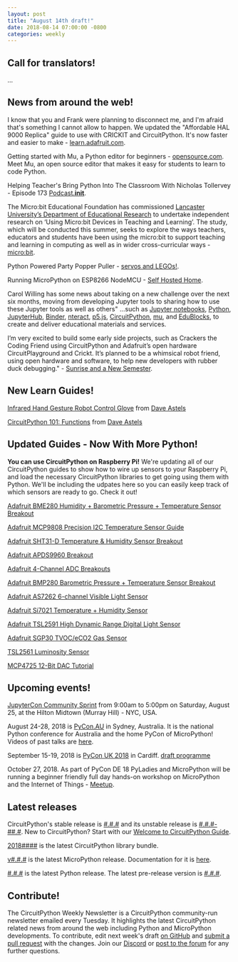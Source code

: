 ```yaml
---
layout: post
title: "August 14th draft!"
date: 2018-08-14 07:00:00 -0800
categories: weekly
---
```


## Call for translators!

...

## News from around the web!

I know that you and Frank were planning to disconnect me, and I'm afraid that's something I cannot allow to happen. We updated the "Affordable HAL 9000 Replica" guide to use with CRICKIT and CircuitPython. It's now faster and easier to make - [learn.adafruit.com](https://learn.adafruit.com/hal-9000-replica/updating-with-crickit).

Getting started with Mu, a Python editor for beginners - [opensource.com](https://opensource.com/article/18/8/getting-started-mu-python-editor-beginners). Meet Mu, an open source editor that makes it easy for students to learn to code Python.

Helping Teacher's Bring Python Into The Classroom With Nicholas Tollervey - Episode 173 [Podcast.__init__](https://www.podcastinit.com/education-with-nicholas-tollervey-episode-173/).

The Micro:bit Educational Foundation has commissioned [Lancaster University’s Department of Educational Research](http://www.lancaster.ac.uk/educational-research/about-us/) to undertake independent research on ‘Using Micro:bit Devices in Teaching and Learning’. The study, which will be conducted this summer, seeks to explore the ways teachers, educators and students have been using the micro:bit to support teaching and learning in computing as well as in wider cross-curricular ways - [micro:bit](http://microbit.org/en/2018-07-25-lancaster-research/).

Python Powered Party Popper Puller - [servos and LEGOs!](https://ukbaz.github.io/howto/party_popper.html).

Running MicroPython on ESP8266 NodeMCU - [Self Hosted Home](https://selfhostedhome.com/running-micropython-on-esp8266-nodemcu/).

Carol Willing has some news about taking on a new challenge over the next six months, moving from developing Jupyter tools to sharing how to use these Jupyter tools as well as others" ...such as [Jupyter notebooks](https://jupyter.org/), [Python](https://www.willingconsulting.com/post/2018-08-09-sunrise-semester/python.org), [JupyterHub](https://jupyterhub.readthedocs.io/), [Binder](https://mybinder.org/), [nteract](https://nteract.io/), [p5.js](https://p5js.org/), [CircuitPython](https://github.com/adafruit/circuitpython), [mu](https://codewith.mu/), and [EduBlocks](https://edublocks.org/), to create and deliver educational materials and services.

I’m very excited to build some early side projects, such as Crackers the Coding Friend using CircuitPython and Adafruit’s open hardware CircuitPlayground and Crickt. It’s planned to be a whimsical robot friend, using open hardware and software, to help new developers with rubber duck debugging." - [Sunrise and a New Semester](https://www.willingconsulting.com/post/2018-08-09-sunrise-semester/).

## New Learn Guides!

[Infrared Hand Gesture Robot Control Glove](https://learn.adafruit.com/cpx-ir-infrared-hand-gesture-robot-control-glove/) from [Dave Astels](https://learn.adafruit.com/users/dastels)

[CircuitPython 101: Functions](https://learn.adafruit.com/circuitpython-101-functions) from [Dave Astels](https://learn.adafruit.com/users/dastels)

## Updated Guides - Now With More Python!

**You can use CircuitPython on Raspberry Pi!** We're updating all of our CircuitPython guides to show how to wire up sensors to your Raspberry Pi, and load the necessary CircuitPython libraries to get going using them with Python. We'll be including the udpates here so you can easily keep track of which sensors are ready to go. Check it out!

[Adafruit BME280 Humidity + Barometric Pressure + Temperature Sensor Breakout](https://learn.adafruit.com/adafruit-bme280-humidity-barometric-pressure-temperature-sensor-breakout)

[Adafruit MCP9808 Precision I2C Temperature Sensor Guide](https://learn.adafruit.com/adafruit-mcp9808-precision-i2c-temperature-sensor-guide)

[Adafruit SHT31-D Temperature & Humidity Sensor Breakout](https://learn.adafruit.com/adafruit-sht31-d-temperature-and-humidity-sensor-breakout)

[Adafruit APDS9960 Breakout](https://learn.adafruit.com/adafruit-apds9960-breakout)

[Adafruit 4-Channel ADC Breakouts](https://learn.adafruit.com/adafruit-4-channel-adc-breakouts)

[Adafruit BMP280 Barometric Pressure + Temperature Sensor Breakout](https://learn.adafruit.com/adafruit-bmp280-barometric-pressure-plus-temperature-sensor-breakout)

[Adafruit AS7262 6-channel Visible Light Sensor](https://learn.adafruit.com/adafruit-as7262-6-channel-visible-light-sensor)

[Adafruit Si7021 Temperature + Humidity Sensor](https://learn.adafruit.com/adafruit-si7021-temperature-plus-humidity-sensor)

[Adafruit TSL2591 High Dynamic Range Digital Light Sensor](https://learn.adafruit.com/adafruit-tsl2591)

[Adafruit SGP30 TVOC/eCO2 Gas Sensor](https://learn.adafruit.com/adafruit-sgp30-gas-tvoc-eco2-mox-sensor)

[TSL2561 Luminosity Sensor](https://learn.adafruit.com/tsl2561)

[MCP4725 12-Bit DAC Tutorial](https://learn.adafruit.com/mcp4725-12-bit-dac-tutorial)

## Upcoming events!

[JupyterCon Community Sprint](https://www.eventbrite.com/e/jupytercon-community-sprint-day-tickets-48679310127) from 9:00am to 5:00pm on Saturday, August 25, at the Hilton Midtown (Murray Hill) - NYC, USA.

August 24-28, 2018 is [PyCon.AU](https://2018.pycon-au.org/) in Sydney, Australia. It is the national Python conference for Australia and the home PyCon of MicroPython! Videos of past talks are [here](https://www.youtube.com/user/PyConAU).

September 15-19, 2018 is [PyCon UK 2018](https://2018.pyconuk.org/) in Cardiff. [draft programme](https://2018.pyconuk.org/programme/)

October 27, 2018. As part of PyCon DE 18 PyLadies and MicroPython will be running a
beginner friendly full day hands-on workshop on MicroPython and the
Internet of Things - [Meetup](https://www.meetup.com/de-DE/PyData-Suedwest/events/253574767/).

## Latest releases

CircuitPython's stable release is [#.#.#](https://github.com/adafruit/circuitpython/releases/latest) and its unstable release is [#.#.#-##.#](https://github.com/adafruit/circuitpython/releases). New to CircuitPython? Start with our [Welcome to CircuitPython Guide](https://learn.adafruit.com/welcome-to-circuitpython).

[2018####](https://github.com/adafruit/Adafruit_CircuitPython_Bundle/releases/latest) is the latest CircuitPython library bundle.

[v#.#.#](https://micropython.org/download) is the latest MicroPython release. Documentation for it is [here](http://docs.micropython.org/en/latest/pyboard/).

[#.#.#](https://www.python.org/downloads/) is the latest Python release. The latest pre-release version is [#.#.#](https://www.python.org/download/pre-releases/).

## Contribute!

The CircuitPython Weekly Newsletter is a CircuitPython community-run newsletter emailed every Tuesday. It highlights the latest CircuitPython related news from around the web including Python and MicroPython developments. To contribute, edit next week's draft [on GitHub](https://github.com/adafruit/circuitpython-weekly-newsletter/tree/gh-pages/_drafts) and [submit a pull request](https://help.github.com/articles/editing-files-in-your-repository/) with the changes. Join our [Discord](https://adafru.it/discord) or [post to the forum](https://forums.adafruit.com/viewforum.php?f=60) for any further questions.
